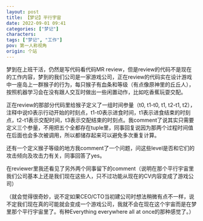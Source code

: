 ```yaml
---
layout: post
title: 【梦记】平行宇宙
date: 2022-09-01 09:41
categories: ["梦记"]
characters: 
tags: ["梦记", "工作"]
pov: 第一人称视角
origin: 个站
---
```


梦到在上班干活，仍然是写代码看代码MR review，但是review的代码不是现在的工作内容，梦到的我们公司是一家游戏公司，正在review的代码实在设计游戏中一座岛上一群猴子的行为，每只猴子有血条和等级（有点像原神里的丘丘人），按照机器学习会在没有跟人交互时做出一些闲置动作，比如吃香蕉玩耍交配。

正在review的那部分代码里给猴子定义了一组时间参量（t0, t1-t0, t1, t2-t1, t2），注释中说t0表示行动开始的时刻点，t1-t0表示进食时间，t1表示进食结束的时刻点，t2-t1表示交配时间，t3表示交配结束的时刻点。我comment了说其实只需要定义三个参量，不用把五个全都存在tuple里，同事回复说因为那两个过程时间值在后面也会多次被调用，所以都储存起来可以避免多次重复计算。

还有一个定义猴子等级的地方我comment了一个问题，问这些level是否和它们的攻击倾向及攻击力有关，同事回答了yes。

在reviewer里我还看见了另外两个同事留下的comment（说明在那个平行宇宙里我们公司基本上还是我们现在这些人，只不过功能从现在的CV内容变成了游戏公司）

（就会觉得很奇妙，说不定如果CEO/CTO当初建公司时想法稍微有点不一样，说不定我们现在真的可能就会变成一个游戏公司，我就不会在现在这个宇宙而是在梦里那个平行宇宙里了。有种Everything everywhere all at once的那种感觉了。）
